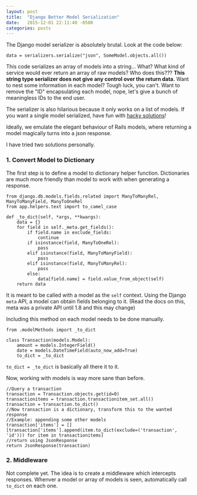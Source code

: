 ```yaml
---
layout: post
title:  "Django Better Model Serialization"
date:   2015-12-01 22:11:40 -0500
categories: posts
---
```

The Django model serializer is absolutely brutal. Look at the code below:

	data = serializers.serialize("json", SomeModel.objects.all())

This code serializes an array of models into a string... What? What kind of service would ever return an array of raw models? Who does this??? **This string type serializer does not give any control over the return data.** Want to nest some information in each model? Tough luck, you can't. Want to remove the "ID" encapsulating each model, nope, let's give a bunch of meaningless IDs to the end user.

The serializer is also hilarious because it only works on a list of models. If you want a single model serialized, have fun with [hacky solutions](http://stackoverflow.com/questions/757022/how-do-you-serialize-a-model-instance-in-django)!

Ideally, we emulate the elegant behaviour of Rails models, where returning a model magically turns into a json response.

I have tried two solutions personally.

### 1. Convert Model to Dictionary

The first step is to define a model to dictionary helper function. Dictionaries are much more friendly than model to work with when generating a response.

	from django.db.models.fields.related import ManyToManyRel, ManyToManyField, ManyToOneRel
	from app.helpers.text import to_camel_case

	def _to_dict(self, *args, **kwargs):
		data = {}
		for field in self._meta.get_fields():
			if field.name in exclude_fields:
				continue
			if isinstance(field, ManyToOneRel):
				pass
			elif isinstance(field, ManyToManyField):
				pass
			elif isinstance(field, ManyToManyRel):
				pass
			else:
				data[field.name] = field.value_from_object(self)
		return data

It is meant to be called with a model as the `self` context. Using the Django `meta` API, a model can obtain fields belonging to it. (Read the docs on this, meta was a private API until 1.8 and this may change)

Including this method on each model needs to be done manually.

	from .modelMethods import _to_dict

	class Transaction(models.Model):
		amount = models.IntegerField()
		date = models.DateTimeField(auto_now_add=True)
		to_dict = _to_dict

`to_dict = _to_dict` is basically all there it to it. 

Now, working with models is way more sane than before.

	//Query a transaction
	transaction = Transaction.objects.get(id=0)
	transactionitems = transaction.transactionitem_set.all()
	transaction = transaction.to_dict()
	//Now transaction is a dictionary, transform this to the wanted response
	//Example: appending some other models
	transaction['items'] = []
	[transaction['items'].append(item.to_dict(exclude=('transaction', 'id'))) for item in transactionitems]
	//return using JsonResponse
	return JsonResponse(transaction)

### 2. Middleware

Not complete yet. The idea is to create a middleware which intercepts responses. Whenver a model or array of models is seen, automatically call `to_dict` on each one.